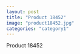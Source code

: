 ```yaml
---
layout: post
title: "Product 18452"
image: "product18452.jpg"
categories: "category1"
---
```

Product 18452
